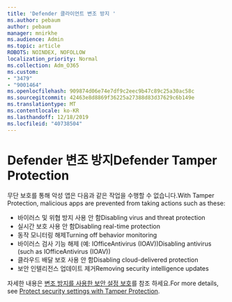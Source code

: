```yaml
---
title: 'Defender 클라이언트 변조 방지 '
ms.author: pebaum
author: pebaum
manager: mnirkhe
ms.audience: Admin
ms.topic: article
ROBOTS: NOINDEX, NOFOLLOW
localization_priority: Normal
ms.collection: Adm_O365
ms.custom:
- "3479"
- "9001464"
ms.openlocfilehash: 909874d06e74e7df9c2eec9b47c89c25a30ac58c
ms.sourcegitcommit: 42463e8d8869f36225a27388d83d37629c6b149e
ms.translationtype: MT
ms.contentlocale: ko-KR
ms.lasthandoff: 12/18/2019
ms.locfileid: "40738504"
---
```

# <a name="defender-tamper-protection"></a><span data-ttu-id="43bbf-102">Defender 변조 방지</span><span class="sxs-lookup"><span data-stu-id="43bbf-102">Defender Tamper Protection</span></span> 

<span data-ttu-id="43bbf-103">무단 보호를 통해 악성 앱은 다음과 같은 작업을 수행할 수 없습니다.</span><span class="sxs-lookup"><span data-stu-id="43bbf-103">With Tamper Protection, malicious apps are prevented from taking actions such as these:</span></span>

- <span data-ttu-id="43bbf-104">바이러스 및 위협 방지 사용 안 함</span><span class="sxs-lookup"><span data-stu-id="43bbf-104">Disabling virus and threat protection</span></span>
- <span data-ttu-id="43bbf-105">실시간 보호 사용 안 함</span><span class="sxs-lookup"><span data-stu-id="43bbf-105">Disabling real-time protection</span></span>
- <span data-ttu-id="43bbf-106">동작 모니터링 해제</span><span class="sxs-lookup"><span data-stu-id="43bbf-106">Turning off behavior monitoring</span></span>
- <span data-ttu-id="43bbf-107">바이러스 검사 기능 해제 (예: IOfficeAntivirus (IOAV))</span><span class="sxs-lookup"><span data-stu-id="43bbf-107">Disabling antivirus (such as IOfficeAntivirus (IOAV))</span></span>
- <span data-ttu-id="43bbf-108">클라우드 배달 보호 사용 안 함</span><span class="sxs-lookup"><span data-stu-id="43bbf-108">Disabling cloud-delivered protection</span></span>
- <span data-ttu-id="43bbf-109">보안 인텔리전스 업데이트 제거</span><span class="sxs-lookup"><span data-stu-id="43bbf-109">Removing security intelligence updates</span></span>

<span data-ttu-id="43bbf-110">자세한 내용은 [변조 방지를 사용한 보안 설정 보호](https://docs.microsoft.com/windows/security/threat-protection/windows-defender-antivirus/prevent-changes-to-security-settings-with-tamper-protection)를 참조 하세요.</span><span class="sxs-lookup"><span data-stu-id="43bbf-110">For more details, see [Protect security settings with Tamper Protection](https://docs.microsoft.com/windows/security/threat-protection/windows-defender-antivirus/prevent-changes-to-security-settings-with-tamper-protection).</span></span>